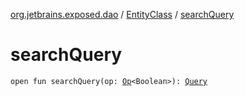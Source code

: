 [org.jetbrains.exposed.dao](../index.md) / [EntityClass](index.md) / [searchQuery](.)

# searchQuery

`open fun searchQuery(op: `[`Op`](../../org.jetbrains.exposed.sql/-op/index.md)`<Boolean>): `[`Query`](../../org.jetbrains.exposed.sql/-query/index.md)
